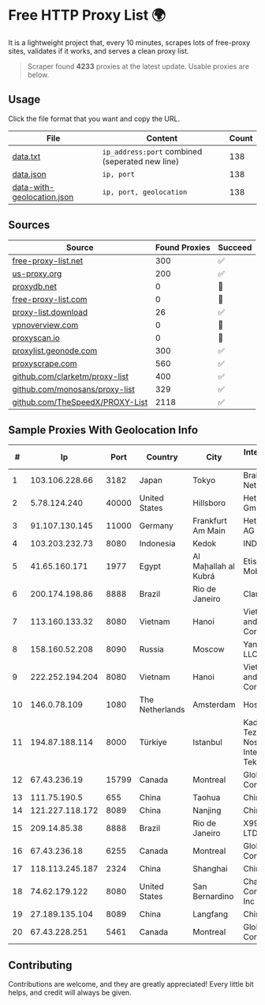 
# Free HTTP Proxy List 🌍

It is a lightweight project that, every 10 minutes, scrapes lots of free-proxy sites, validates if it works, and serves a clean proxy list.


> Scraper found **4233** proxies at the latest update. Usable proxies are below.

## Usage

Click the file format that you want and copy the URL.


|File|Content|Count|
|----|-------|-----|
|[data.txt](https://raw.githubusercontent.com/themiralay/Proxy-List-World/master/data.txt)|`ip_address:port` combined (seperated new line)|138|
|[data.json](https://raw.githubusercontent.com/themiralay/Proxy-List-World/master/data.json)|`ip, port`|138|
|[data-with-geolocation.json](https://raw.githubusercontent.com/themiralay/Proxy-List-World/master/data-with-geolocation.json)|`ip, port, geolocation`|138|

## Sources

|Source|Found Proxies|Succeed|
|------|-------------|-------|
|[free-proxy-list.net](https://free-proxy-list.net)|300|✅|
|[us-proxy.org](https://www.us-proxy.org)|200|✅|
|[proxydb.net](http://proxydb.net)|0|🚫|
|[free-proxy-list.com](https://free-proxy-list.com/?page=&port=&type%5B%5D=http&type%5B%5D=https&up_time=0&search=Search)|0|🚫|
|[proxy-list.download](https://www.proxy-list.download/HTTP)|26|✅|
|[vpnoverview.com](https://vpnoverview.com/privacy/anonymous-browsing/free-proxy-servers)|0|🚫|
|[proxyscan.io](https://www.proxyscan.io)|0|🚫|
|[proxylist.geonode.com](https://proxylist.geonode.com/api/proxy-list?limit=300&page=1&sort_by=lastChecked&sort_type=desc&protocols=http,https)|300|✅|
|[proxyscrape.com](https://api.proxyscrape.com/v2/?request=displayproxies&protocol=http&timeout=10000&country=all&ssl=all&anonymity=all)|560|✅|
|[github.com/clarketm/proxy-list](https://raw.githubusercontent.com/clarketm/proxy-list/master/proxy-list-raw.txt)|400|✅|
|[github.com/monosans/proxy-list](https://raw.githubusercontent.com/monosans/proxy-list/main/proxies/http.txt)|329|✅|
|[github.com/TheSpeedX/PROXY-List](https://raw.githubusercontent.com/TheSpeedX/PROXY-List/master/http.txt)|2118|✅|


## Sample Proxies With Geolocation Info

|#|Ip|Port|Country|City|Internet Service Provider|
|-|--|----|-------|----|-------------------------|
|1|103.106.228.66|3182|Japan|Tokyo|BrainStorm Network, Inc|
|2|5.78.124.240|40000|United States|Hillsboro|Hetzner Online GmbH|
|3|91.107.130.145|11000|Germany|Frankfurt Am Main|Hetzner Online AG|
|4|103.203.232.73|8080|Indonesia|Kedok|INDANA|
|5|41.65.160.171|1977|Egypt|Al Maḩallah al Kubrá|Etisalat Misr Mobile BB|
|6|200.174.198.86|8888|Brazil|Rio de Janeiro|Claro S.A|
|7|113.160.133.32|8080|Vietnam|Hanoi|VietNam Post and Telecom Corporation|
|8|158.160.52.208|8090|Russia|Moscow|Yandex.Cloud LLC|
|9|222.252.194.204|8080|Vietnam|Hanoi|VietNam Post and Telecom Corporation|
|10|146.0.78.109|1080|The Netherlands|Amsterdam|Hostkey B V|
|11|194.87.188.114|8000|Türkiye|Istanbul|Kadir Huseyin Tezcan Nosspeed Internet Teknolojileri|
|12|67.43.236.19|15799|Canada|Montreal|GloboTech Communications|
|13|111.75.190.5|655|China|Taohua|Chinanet|
|14|121.227.118.172|8089|China|Nanjing|China Telecom|
|15|209.14.85.38|8888|Brazil|Rio de Janeiro|X99 INTERNET LTDA.|
|16|67.43.236.18|6255|Canada|Montreal|GloboTech Communications|
|17|118.113.245.187|2324|China|Shanghai|Chinanet|
|18|74.62.179.122|8080|United States|San Bernardino|Charter Communications Inc|
|19|27.189.135.104|8089|China|Langfang|Chinanet|
|20|67.43.228.251|5461|Canada|Montreal|GloboTech Communications|



## Contributing

Contributions are welcome, and they are greatly appreciated! Every
little bit helps, and credit will always be given.


